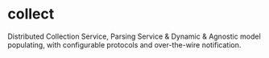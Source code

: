 # collect
Distributed Collection Service, Parsing Service & Dynamic & Agnostic model populating, 
with configurable protocols and over-the-wire notification.


